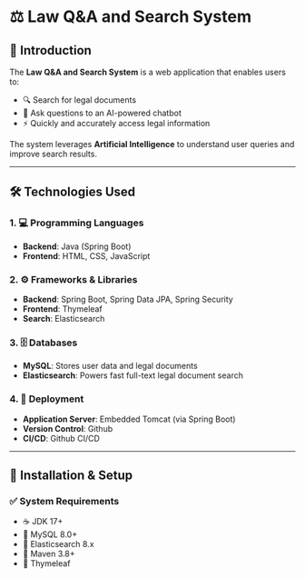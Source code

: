 # ⚖️ Law Q&A and Search System
## 📌 Introduction

The **Law Q&A and Search System** is a web application that enables users to:

- 🔍 Search for legal documents  
- 🤖 Ask questions to an AI-powered chatbot  
- ⚡ Quickly and accurately access legal information

The system leverages **Artificial Intelligence** to understand user queries and improve search results.

---
## 🛠️ Technologies Used

### 1. 💻 Programming Languages
- **Backend**: Java (Spring Boot)  
- **Frontend**: HTML, CSS, JavaScript

### 2. ⚙️ Frameworks & Libraries
- **Backend**: Spring Boot, Spring Data JPA, Spring Security  
- **Frontend**: Thymeleaf  
- **Search**: Elasticsearch

### 3. 🗄️ Databases
- **MySQL**: Stores user data and legal documents  
- **Elasticsearch**: Powers fast full-text legal document search

### 4. 🚀 Deployment
- **Application Server**: Embedded Tomcat (via Spring Boot)  
- **Version Control**: Github
- **CI/CD**: Github CI/CD

---
## 🧰 Installation & Setup

### ✅ System Requirements
- ☕ JDK 17+  
- 🐬 MySQL 8.0+  
- 🧠 Elasticsearch 8.x  
- 🧱 Maven 3.8+  
- 🎨 Thymeleaf

